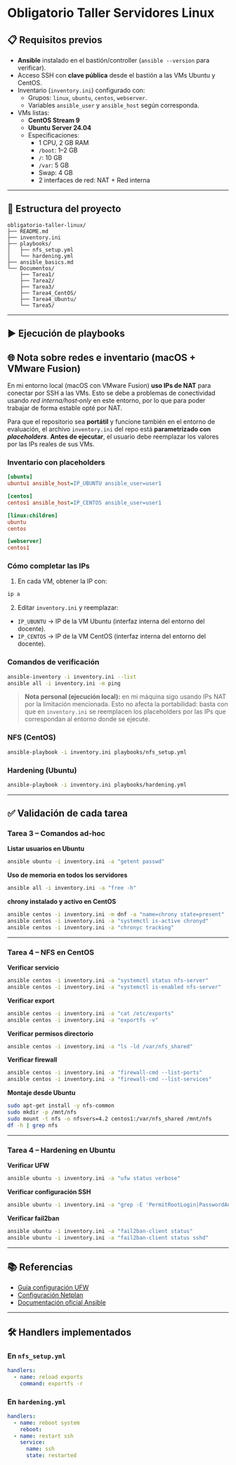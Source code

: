 # Obligatorio Taller Servidores Linux

## 📋 Requisitos previos

- **Ansible** instalado en el bastión/controller (`ansible --version` para verificar).
- Acceso SSH con **clave pública** desde el bastión a las VMs Ubuntu y CentOS.
- Inventario (`inventory.ini`) configurado con:
  - Grupos: `linux`, `ubuntu`, `centos`, `webserver`.
  - Variables `ansible_user` y `ansible_host` según corresponda.
- VMs listas:
  - **CentOS Stream 9**
  - **Ubuntu Server 24.04**
  - Especificaciones:
    - 1 CPU, 2 GB RAM
    - `/boot`: 1–2 GB
    - `/`: 10 GB
    - `/var`: 5 GB
    - Swap: 4 GB
    - 2 interfaces de red: NAT + Red interna

---

## 📂 Estructura del proyecto

```
obligatorio-taller-linux/
├── README.md                  
├── inventory.ini               
├── playbooks/                  
│   ├── nfs_setup.yml          
│   └── hardening.yml           
├── ansible_basics.md           
└── Documentos/                 
    ├── Tarea1/                
    ├── Tarea2/                 
    ├── Tarea3/                 
    ├── Tarea4_CentOS/          
    ├── Tarea4_Ubuntu/          
    └── Tarea5/                 

```

---

## ▶️ Ejecución de playbooks

## 🌐 Nota sobre redes e inventario (macOS + VMware Fusion)

En mi entorno local (macOS con VMware Fusion) **uso IPs de NAT** para conectar por SSH a las VMs.
Esto se debe a problemas de conectividad usando *red interna/host‑only* en este entorno, por lo que
para poder trabajar de forma estable opté por NAT.

Para que el repositorio sea **portátil** y funcione también en el entorno de evaluación, el archivo
`inventory.ini` del repo está **parametrizado con *placeholders***. **Antes de ejecutar**, el usuario debe reemplazar los valores por las IPs reales de sus VMs.

### Inventario con placeholders
```ini
[ubuntu]
ubuntu1 ansible_host=IP_UBUNTU ansible_user=user1

[centos]
centos1 ansible_host=IP_CENTOS ansible_user=user1

[linux:children]
ubuntu
centos

[webserver]
centos1
```

### Cómo completar las IPs
1) En cada VM, obtener la IP con:
```bash
ip a
```
2) Editar `inventory.ini` y reemplazar:
- `IP_UBUNTU` → IP de la VM Ubuntu (interfaz interna del entorno del docente).
- `IP_CENTOS` → IP de la VM CentOS (interfaz interna del entorno del docente).

### Comandos de verificación
```bash
ansible-inventory -i inventory.ini --list
ansible all -i inventory.ini -m ping
```

> **Nota personal (ejecución local):** en mi máquina sigo usando IPs NAT por la
> limitación mencionada. Esto no afecta la portabilidad: basta con que en
> `inventory.ini` se reemplacen los placeholders por las IPs que correspondan
> al entorno donde se ejecute.

### NFS (CentOS)
```bash
ansible-playbook -i inventory.ini playbooks/nfs_setup.yml
```

### Hardening (Ubuntu)
```bash
ansible-playbook -i inventory.ini playbooks/hardening.yml
```

---

## ✅ Validación de cada tarea

### **Tarea 3 – Comandos ad-hoc**

**Listar usuarios en Ubuntu**
```bash
ansible ubuntu -i inventory.ini -a "getent passwd"
```

**Uso de memoria en todos los servidores**
```bash
ansible all -i inventory.ini -a "free -h"
```

**chrony instalado y activo en CentOS**
```bash
ansible centos -i inventory.ini -m dnf -a "name=chrony state=present"
ansible centos -i inventory.ini -a "systemctl is-active chronyd"
ansible centos -i inventory.ini -a "chronyc tracking"
```

---

### **Tarea 4 – NFS en CentOS**

**Verificar servicio**
```bash
ansible centos -i inventory.ini -a "systemctl status nfs-server"
ansible centos -i inventory.ini -a "systemctl is-enabled nfs-server"
```

**Verificar export**
```bash
ansible centos -i inventory.ini -a "cat /etc/exports"
ansible centos -i inventory.ini -a "exportfs -v"
```

**Verificar permisos directorio**
```bash
ansible centos -i inventory.ini -a "ls -ld /var/nfs_shared"
```

**Verificar firewall**
```bash
ansible centos -i inventory.ini -a "firewall-cmd --list-ports"
ansible centos -i inventory.ini -a "firewall-cmd --list-services"
```

**Montaje desde Ubuntu**
```bash
sudo apt-get install -y nfs-common
sudo mkdir -p /mnt/nfs
sudo mount -t nfs -o nfsvers=4.2 centos1:/var/nfs_shared /mnt/nfs
df -h | grep nfs
```

---

### **Tarea 4 – Hardening en Ubuntu**

**Verificar UFW**
```bash
ansible ubuntu -i inventory.ini -a "ufw status verbose"
```

**Verificar configuración SSH**
```bash
ansible ubuntu -i inventory.ini -a "grep -E 'PermitRootLogin|PasswordAuthentication|PubkeyAuthentication' /etc/ssh/sshd_config"
```

**Verificar fail2ban**
```bash
ansible ubuntu -i inventory.ini -a "fail2ban-client status"
ansible ubuntu -i inventory.ini -a "fail2ban-client status sshd"
```

---

## 📚 Referencias

- [Guía configuración UFW](https://www.cyberciti.biz/faq/how-to-configure-firewall-with-ufw-on-ubuntu-20-04-lts/)
- [Configuración Netplan](https://netplan.io/)
- [Documentación oficial Ansible](https://docs.ansible.com/)

---

## 🛠 Handlers implementados

### En `nfs_setup.yml`
```yaml
handlers:
  - name: reload exports
    command: exportfs -r
```

### En `hardening.yml`
```yaml
handlers:
  - name: reboot system
    reboot:
  - name: restart ssh
    service:
      name: ssh
      state: restarted
```
